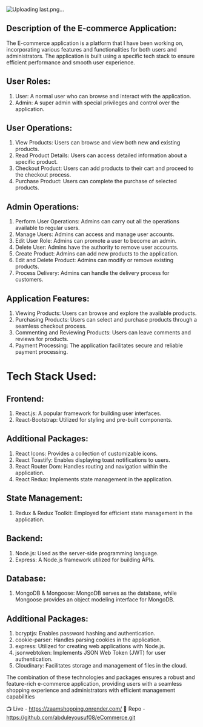 


![Uploading last.png…]()

## Description of the E-commerce Application:
The E-commerce application is a platform that I have been working on, incorporating
various features and functionalities for both users and administrators. The
application is built using a specific tech stack to ensure efficient performance and
smooth user experience.

## User Roles:
1. User: A normal user who can browse and interact with the application.
2. Admin: A super admin with special privileges and control over the application.

## User Operations:
1. View Products: Users can browse and view both new and existing products.
2. Read Product Details: Users can access detailed information about a specific
product.
3. Checkout Product: Users can add products to their cart and proceed to the
checkout process.
4. Purchase Product: Users can complete the purchase of selected products.

## Admin Operations:
1. Perform User Operations: Admins can carry out all the operations available to
regular users.
2. Manage Users: Admins can access and manage user accounts.
3. Edit User Role: Admins can promote a user to become an admin.
4. Delete User: Admins have the authority to remove user accounts.
5. Create Product: Admins can add new products to the application.
6. Edit and Delete Product: Admins can modify or remove existing products.
7. Process Delivery: Admins can handle the delivery process for customers.

## Application Features:
1. Viewing Products: Users can browse and explore the available products.
2. Purchasing Products: Users can select and purchase products through a
seamless checkout process.
3. Commenting and Reviewing Products: Users can leave comments and reviews for
products.
4. Payment Processing: The application facilitates secure and reliable payment
processing.

# Tech Stack Used:
## Frontend:
1. React.js: A popular framework for building user interfaces.
2. React-Bootstrap: Utilized for styling and pre-built components.

## Additional Packages:
1. React Icons: Provides a collection of customizable icons.
2. React Toastify: Enables displaying toast notifications to users.
3. React Router Dom: Handles routing and navigation within the application.
4. React Redux: Implements state management in the application.

## State Management:
1. Redux & Redux Toolkit: Employed for efficient state management in the
application.

## Backend:
1. Node.js: Used as the server-side programming language.
2. Express: A Node.js framework utilized for building APIs.

## Database:
1. MongoDB & Mongoose: MongoDB serves as the database, while Mongoose
provides an object modeling interface for MongoDB.

## Additional Packages:
1. bcryptjs: Enables password hashing and authentication.
2. cookie-parser: Handles parsing cookies in the application.
3. express: Utilized for creating web applications with Node.js.
4. jsonwebtoken: Implements JSON Web Token (JWT) for user authentication.
5. Cloudinary: Facilitates storage and management of files in the cloud.


The combination of these technologies and packages ensures a robust and
feature-rich e-commerce application, providing users with a seamless shopping
experience and administrators with efficient management capabilities

📺 Live - https://zaamshopping.onrender.com/
📀 Repo - https://github.com/abduleyousuf08/eCommerce.git
